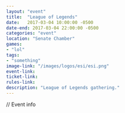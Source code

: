 ```yaml
---
layout: "event"
title:  "League of Legends"
date:   2017-03-04 10:00:00 -0500
date-end: 2017-03-04 22:00:00 -0500
categories: "event"
location: "Senate Chamber"
games:
- "lol"
tags:
- "something"
image-link: "/images/logos/esi/esi.png"
event-link:
ticket-link:
rules-link: 
description: "League of Legends gathering."
---
```


// Event info